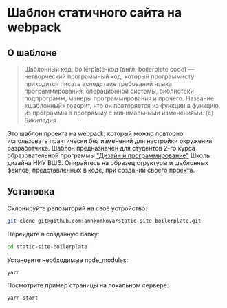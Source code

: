 # Шаблон статичного сайта на webpack

## О шаблоне

> Шаблонный код, boilerplate-код (англ. boilerplate code) — нетворческий программный код, который программисту приходится писать вследствие требований языка программирования, операционной системы, библиотеки подпрограмм, манеры программирования и прочего. Название «шаблонный» говорит, что он повторяется из функции в функцию, из программы в программу с минимальными изменениями. (c) _Википедия_

Это шаблон проекта на webpack, который можно повторно использовать практически без изменений для настройки окружения разработчика. Шаблон предназначен для студентов 2-го курса образовательной программы ["Дизайн и программирование"](https://design.hse.ru/dir/programming) Школы дизайна НИУ ВШЭ. Опирайтесь на образец структуры и шаблонных файлов, представленных в коде, при создании своего проекта.

## Установка

Склонируйте репозиторий на своё устройство:

```bash
git clone git@github.com:annkomkova/static-site-boilerplate.git
```

Перейдите в созданную папку:

```bash
cd static-site-boilerplate
```

Установите необходимые node_modules:

```bash
yarn
```

Посмотрите пример страницы на локальном сервере:

```bash
yarn start
```
